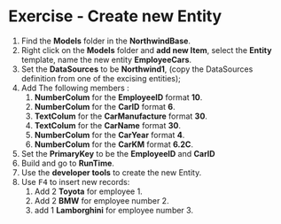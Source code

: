 ﻿# Exercise - Create new Entity

1.	Find the **Models** folder in the **NorthwindBase**.
2.	Right click on the **Models** folder and **add new Item**, select the **Entity** template, name the new entity **EmployeeCars**.
3. Set the **DataSources** to be **Northwind1**, (copy the DataSources definition from one of the excising entities);
4. Add The following members :  
    1. **NumberColum** for the **EmployeeID** format **10**.
    1. **NumberColum** for the **CarID** format **6**.
    1. **TextColum** for the **CarManufacture** format **30**.
    4. **TextColum** for the **CarName** format **30**.
    5. **NumberColum** for the **CarYear** format **4**.
    6. **NumberColum** for the **CarKM** format **6.2C**.
6.	Set the **PrimaryKey** to be the **EmployeeID** and **CarID**
7.  Build and go to **RunTime**.
8.  Use the **developer tools** to create the new Entity.
9.  Use <kbd>F4</kbd> to insert new records: 
    1. Add 2 **Toyota** for employee 1.
    1. Add 2 **BMW** for employee number 2.
    3. add 1 **Lamborghini** for employee number 3.